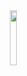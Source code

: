 <img align="left" src="https://github.com/sparcules/Spark_Pixels/blob/master/Pics/particle_photon.png" width="15%" height="15%" hspace="15" style="float: left">
